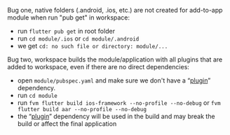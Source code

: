 Bug one, native folders (.android, .ios, etc.) are not created for add-to-app module when run "pub get" in workspace:
- run `flutter pub get` in root folder
- run `cd module/.ios` or `cd module/.android`
- we get `cd: no such file or directory: module/...`

Bug two, workspace builds the module/application with all plugins that are added to workspace, even if there are no direct dependencies:
- open `module/pubspec.yaml` and make sure we don't have a “[plugin](/plugin)” dependency.
- run `cd module`
- run `fvm flutter build ios-framework --no-profile --no-debug` or `fvm flutter build aar --no-profile --no-debug`
- the “[plugin](/plugin)” dependency will be used in the build and may break the build or affect the final application

